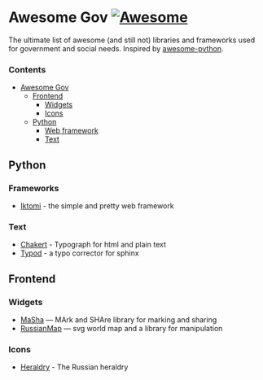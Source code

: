 # Awesome Gov [![Awesome](https://cdn.rawgit.com/sindresorhus/awesome/d7305f38d29fed78fa85652e3a63e154dd8e8829/media/badge.svg)](https://github.com/sindresorhus/awesome)


The ultimate list of awesome (and still not) libraries and frameworks used for government and social needs. Inspired by  [awesome-python](https://github.com/vinta/awesome-python).


### Contents

- [Awesome Gov](#awesome-gov)
    - [Frontend](#frontend)
      - [Widgets](#widgets)
      - [Icons](#icons)
    - [Python](#python)
      - [Web framework](#frameworks)
      - [Text](#text)


## Python

### Frameworks
* [Iktomi](https://github.com/SmartTeleMax/iktomi) - the simple and pretty web framework

### Text
* [Chakert](https://github.com/SmartTeleMax/chakert) - Typograph for html and plain text
* [Typod](https://github.com/SmartTeleMax/typod) - a typo corrector for sphinx

## Frontend

### Widgets
* [MaSha](https://github.com/SmartTeleMax/MaSha) — MArk and SHAre library for marking and sharing
* [RussianMap](https://github.com/govdesign/map) — svg world map and a library for manipulation

### Icons
* [Heraldry](https://github.com/govdesign/symbols) - The Russian heraldry
